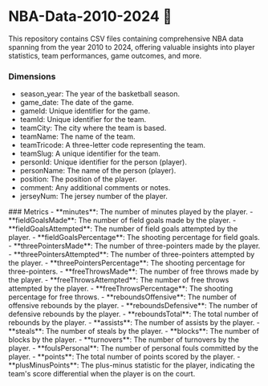 # NBA-Data-2010-2024 🏀
This repository contains CSV files containing comprehensive NBA data spanning from the year 2010 to 2024, offering valuable insights into player statistics, team performances, game outcomes, and more.

### Dimensions
<ul>
  <li>season_year: The year of the basketball season.</li>
  <li>game_date: The date of the game.</li>
  <li>gameId: Unique identifier for the game.</li>
  <li>teamId: Unique identifier for the team.</li>
  <li>teamCity: The city where the team is based.</li>
  <li>teamName: The name of the team.</li>
  <li>teamTricode: A three-letter code representing the team.</li>
  <li>teamSlug: A unique identifier for the team.</li>
  <li>personId: Unique identifier for the person (player).</li>
  <li>personName: The name of the person (player).</li>
  <li>position: The position of the player.</li>
  <li>comment: Any additional comments or notes.</li>
  <li>jerseyNum: The jersey number of the player.</li>
</ul>
### Metrics
- **minutes**: The number of minutes played by the player.
- **fieldGoalsMade**: The number of field goals made by the player.
- **fieldGoalsAttempted**: The number of field goals attempted by the player.
- **fieldGoalsPercentage**: The shooting percentage for field goals.
- **threePointersMade**: The number of three-pointers made by the player.
- **threePointersAttempted**: The number of three-pointers attempted by the player.
- **threePointersPercentage**: The shooting percentage for three-pointers.
- **freeThrowsMade**: The number of free throws made by the player.
- **freeThrowsAttempted**: The number of free throws attempted by the player.
- **freeThrowsPercentage**: The shooting percentage for free throws.
- **reboundsOffensive**: The number of offensive rebounds by the player.
- **reboundsDefensive**: The number of defensive rebounds by the player.
- **reboundsTotal**: The total number of rebounds by the player.
- **assists**: The number of assists by the player.
- **steals**: The number of steals by the player.
- **blocks**: The number of blocks by the player.
- **turnovers**: The number of turnovers by the player.
- **foulsPersonal**: The number of personal fouls committed by the player.
- **points**: The total number of points scored by the player.
- **plusMinusPoints**: The plus-minus statistic for the player, indicating the team's score differential when the player is on the court.
